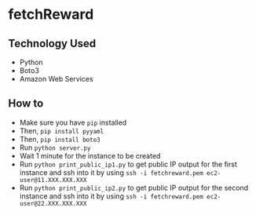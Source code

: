 # fetchReward

## Technology Used 

  - Python 
  - Boto3
  - Amazon Web Services

## How to 

  - Make sure you have ```pip``` installed
  - Then, ```pip install pyyaml```
  - Then, ```pip install boto3```
  - Run ```python server.py```
  - Wait 1 minute for the instance to be created
  - Run ```python print_public_ip1.py``` to get public IP output for the first instance and ssh into it by using ```ssh -i fetchreward.pem ec2-user@11.XXX.XXX.XXX```
  - Run ```python print_public_ip2.py``` to get public IP output for the second instance and ssh into it by using ```ssh -i fetchreward.pem ec2-user@22.XXX.XXX.XXX```
